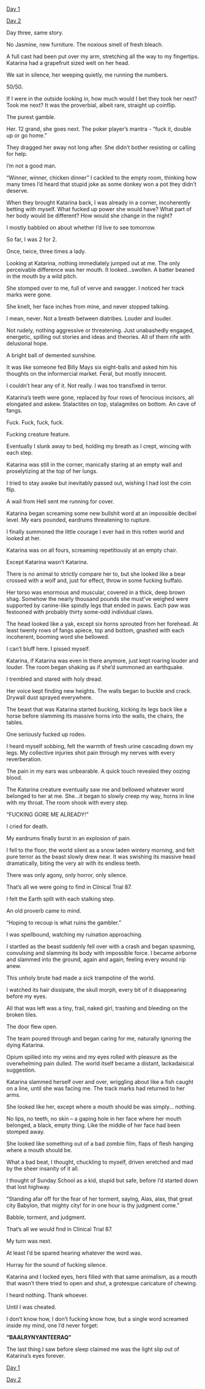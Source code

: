 [Day 1](https://www.reddit.com/r/nosleep/comments/wtfxj2/clinical_trial_87_part_1/)

[Day 2](https://www.reddit.com/r/nosleep/comments/wudypf/clinical_trial_87_part_2/)

Day three, same story.

No Jasmine, new furniture. The noxious smell of fresh bleach.

A full cast had been put over my arm, stretching all the way to my fingertips. Katarina had a grapefruit sized welt on her head.

We sat in silence, her weeping quietly, me running the numbers.

50/50.

If I were in the outside looking in, how much would I bet they took her next? Took me next? It was the proverbial, albeit rare, straight up coinflip.

The purest gamble.

Her. 12 grand, she goes next. The poker player’s mantra - “fuck it, double up or go home.”

They dragged her away not long after. She didn’t bother resisting or calling for help.

I’m not a good man.

“Winner, winner, chicken dinner” I cackled to the empty room, thinking how many times I’d heard that stupid joke as some donkey won a pot they didn’t deserve.

When they brought Katarina back, I was already in a corner, incoherently betting with myself. What fucked up power she would have? What part of her body would be different? How would she change in the night?

I mostly babbled on about whether I’d live to see tomorrow.

So far, I was 2 for 2.

Once, twice, three times a lady.

Looking at Katarina, nothing immediately jumped out at me. The only perceivable difference was her mouth. It looked…swollen. A batter beaned in the mouth by a wild pitch.

She stomped over to me, full of verve and swagger. I noticed her track marks were gone.

She knelt, her face inches from mine, and never stopped talking.

I mean, never. Not a breath between diatribes. Louder and louder.

Not rudely, nothing aggressive or threatening. Just unabashedly engaged, energetic, spilling out stories and ideas and theories. All of them rife with delusional hope.

A bright ball of demented sunshine.

It was like someone fed Billy Mays six eight-balls and asked him his thoughts on the informercial market. Feral, but mostly innocent.

I couldn’t hear any of it. Not really. I was too transfixed in terror.

Katarina’s teeth were gone, replaced by four rows of ferocious incisors, all elongated and askew. Stalactites on top, stalagmites on bottom. An cave of fangs.

Fuck. Fuck, fuck, fuck.

Fucking creature feature.

Eventually I slunk away to bed, holding my breath as I crept, wincing with each step.

Katarina was still in the corner, manically staring at an empty wall and proselytizing at the top of her lungs.

I tried to stay awake but inevitably passed out, wishing I had lost the coin flip.

A wail from Hell sent me running for cover.

Katarina began screaming some new bullshit word at an impossible decibel level. My ears pounded, eardrums threatening to rupture.

I finally summoned the little courage I ever had in this rotten world and looked at her.

Katarina was on all fours, screaming repetitiously at an empty chair.

Except Katarina wasn’t Katarina.

There is no animal to strictly compare her to, but she looked like a bear crossed with a wolf and, just for effect, throw in some fucking buffalo.

Her torso was enormous and muscular, covered in a thick, deep brown shag. Somehow the nearly thousand pounds she must’ve weighed were supported by canine-like spindly legs that ended in paws. Each paw was festooned with probably thirty some-odd individual claws.

The head looked like a yak, except six horns sprouted from her forehead. At least twenty rows of fangs apiece, top and bottom, gnashed with each incoherent, booming word she bellowed.

I can’t bluff here. I pissed myself.

Katarina, if Katarina was even in there anymore, just kept roaring louder and louder. The room began shaking as if she’d summoned an earthquake.

I trembled and stared with holy dread.

Her voice kept finding new heights. The walls began to buckle and crack. Drywall dust sprayed everywhere.

The beast that was Katarina started bucking, kicking its legs back like a horse before slamming its massive horns into the walls, the chairs, the tables.

One seriously fucked up rodeo.

I heard myself sobbing, felt the warmth of fresh urine cascading down my legs. My collective injuries shot pain through my nerves with every reverberation.

The pain in my ears was unbearable. A quick touch revealed they oozing blood.

The Katarina creature eventually saw me and bellowed whatever word belonged to her at me. She…it began to slowly creep my way, horns in line with my throat. The room shook with every step.

“FUCKING GORE ME ALREADY!”

I cried for death.

My eardrums finally burst in an explosion of pain.

I fell to the floor, the world silent as a snow laden wintery morning, and felt pure terror as the beast slowly drew near. It was swishing its massive head dramatically, biting the very air with its endless teeth.

There was only agony, only horror, only silence.

That’s all we were going to find in Clinical Trial 87.

I felt the Earth split with each stalking step.

An old proverb came to mind.

“Hoping to recoup is what ruins the gambler.”

I was spellbound, watching my ruination approaching.

I startled as the beast suddenly fell over with a crash and began spasming, convulsing and slamming its body with impossible force. I became airborne and slammed into the ground, again and again, feeling every wound rip anew.

This unholy brute had made a sick trampoline of the world.

I watched its hair dissipate, the skull morph, every bit of it disappearing before my eyes.

All that was left was a tiny, frail, naked girl, trashing and bleeding on the broken tiles.

The door flew open.

The team poured through and began caring for me, naturally ignoring the dying Katarina.

Opium spilled into my veins and my eyes rolled with pleasure as the overwhelming pain dulled. The world itself became a distant, lackadaisical suggestion.

Katarina slammed herself over and over, wriggling about like a fish caught on a line, until she was facing me. The track marks had returned to her arms.

She looked like her, except where a mouth should be was simply… nothing.

No lips, no teeth, no skin – a gaping hole in her face where her mouth belonged, a black, empty thing. Like the middle of her face had been stomped away.

She looked like something out of a bad zombie film, flaps of flesh hanging where a mouth should be.

What a bad beat, I thought, chuckling to myself, driven wretched and mad by the sheer insanity of it all.

I thought of Sunday School as a kid, stupid but safe, before I’d started down that lost highway.

“Standing afar off for the fear of her torment, saying, Alas, alas, that great city Babylon, that mighty city! for in one hour is thy judgment come.”

Babble, torment, and judgment.

That’s all we would find in Clinical Trial 87.

My turn was next.

At least I’d be spared hearing whatever the word was.

Hurray for the sound of fucking silence.

Katarina and I locked eyes, hers filled with that same animalism, as a mouth that wasn’t there tried to open and shut, a grotesque caricature of chewing.

I heard nothing. Thank whoever.

Until I was cheated.

I don’t know how, I don’t fucking know how, but a single word screamed inside my mind, one I’d never forget:

**“BAALRYNYANTEERAQ”**

The last thing I saw before sleep claimed me was the light slip out of Katarina’s eyes forever.

[Day 1](https://www.reddit.com/r/nosleep/comments/wtfxj2/clinical_trial_87_part_1/)

[Day 2](https://www.reddit.com/r/nosleep/comments/wudypf/clinical_trial_87_part_2/)